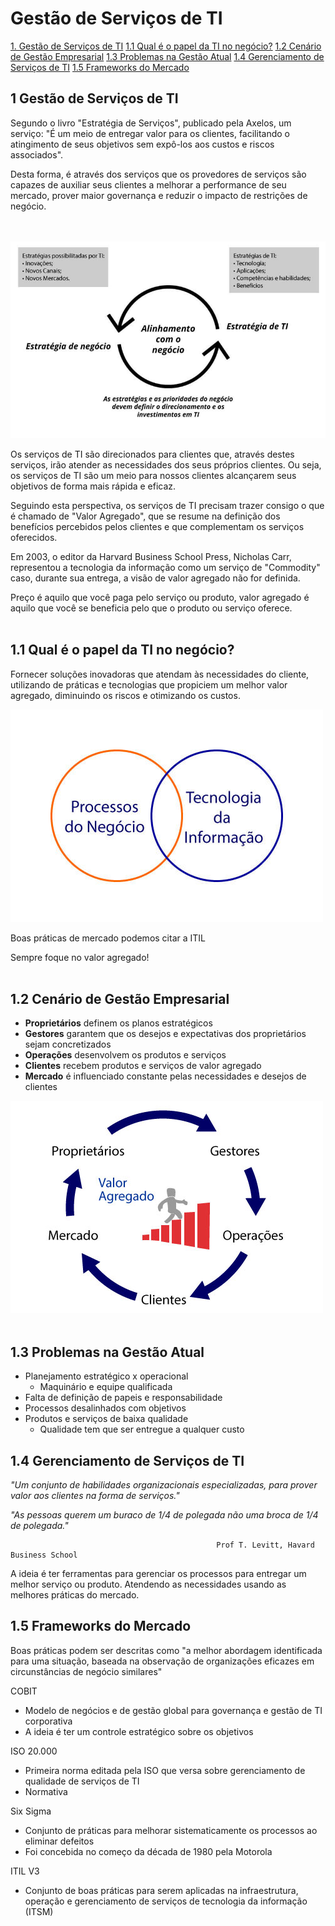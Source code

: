 # Gestão de Serviços de TI

[1. Gestão de Serviços de TI](#1-gest%C3%A3o-de-servi%C3%A7os-de-ti)
[1.1 Qual é o papel da TI no negócio?](#11-qual-é-o-papel-da-ti-no-negócio)
[1.2 Cenário de Gestão Empresarial](#12-cenário-de-gestão-empresarial)
[1.3 Problemas na Gestão Atual](#13-problemas-na-gestão-atual)
[1.4 Gerenciamento de Serviços de TI](#14-gerenciamento-de-serviços-de-ti)
[1.5 Frameworks do Mercado](#15-frameworks-do-mercado)


## 1 Gestão de Serviços de TI

Segundo o livro "Estratégia de Serviços", publicado pela Axelos, um serviço: 
"É um meio de entregar valor para os clientes, facilitando o atingimento de seus objetivos sem expô-los aos custos e riscos associados".

Desta forma, é através dos serviços que os provedores de serviços são capazes de auxiliar seus clientes a melhorar a performance de seu mercado, prover maior governança e reduzir o impacto de restrições de negócio.
<br><br><br>

<div align="center">

![Alinhamento com o negócio](imagens/alinhamento-com-negocio.jpg)

</div>

Os serviços de TI são direcionados para clientes que, através destes serviços, irão atender as necessidades dos seus próprios clientes. Ou seja, os serviços de TI são um meio para nossos clientes alcançarem seus objetivos de forma mais rápida e eficaz.

Seguindo esta perspectiva, os serviços de TI precisam trazer consigo o que é chamado de "Valor Agregado", que se resume na definição dos benefícios percebidos pelos clientes e que complementam os serviços oferecidos.

Em 2003, o editor da Harvard Business School Press, Nicholas Carr, representou a tecnologia da informação como um serviço de "Commodity" caso, durante sua entrega, a visão de valor agregado não for definida. 

Preço é aquilo que você paga pelo serviço ou produto, valor agregado é aquilo que você se beneficia pelo que o produto ou serviço oferece.<br><br>

## 1.1 Qual é o papel da TI no negócio?

Fornecer soluções inovadoras que atendam às necessidades do cliente, utilizando de práticas e tecnologias que propiciem um melhor valor agregado, diminuindo os riscos e otimizando os custos.

<div align="align">

![Processos de negócio - tecnologia da informação](imagens/processos-negocio-tecnologia-informacao.jpg)

</div>

Boas práticas de mercado podemos citar a ITIL

Sempre foque no valor agregado!<br><br>

## 1.2 Cenário de Gestão Empresarial 

* **Proprietários** definem os planos estratégicos
* **Gestores** garantem que os desejos e expectativas dos proprietários sejam concretizados
* **Operações** desenvolvem os produtos e serviços
* **Clientes** recebem produtos e serviços de valor agregado
* **Mercado** é influenciado constante pelas necessidades e desejos de clientes


![Cenário de gestão empresarial](imagens/cenario-gestao-empresarial.jpg) <br><br>

## 1.3 Problemas na Gestão Atual

* Planejamento estratégico x operacional 
  * Maquinário e equipe qualificada
* Falta de definição de papeis e responsabilidade
* Processos desalinhados com objetivos
* Produtos e serviços de baixa qualidade
  * Qualidade tem que ser entregue a qualquer custo
  
## 1.4 Gerenciamento de Serviços de TI

_"Um conjunto de habilidades organizacionais especializadas, para prover valor aos clientes na forma de serviços."_

_"As pessoas querem um buraco de 1/4 de polegada não uma broca de 1/4 de polegada."_

                                                  Prof T. Levitt, Havard Business School



A ideia é ter ferramentas para gerenciar os processos para entregar um melhor serviço ou produto. Atendendo as necessidades usando as melhores práticas do mercado.


## 1.5 Frameworks do Mercado

Boas práticas podem ser descritas como "a melhor abordagem identificada para uma situação, baseada na observação de organizações eficazes em circunstâncias de negócio similares"

COBIT
* Modelo de negócios e de gestão global para governança e gestão de TI corporativa
* A ideia é ter um controle estratégico sobre os objetivos

ISO 20.000
* Primeira norma editada pela ISO que versa sobre gerenciamento de qualidade de serviços de TI
* Normativa 

Six Sigma 
* Conjunto de práticas para melhorar sistematicamente os processos ao eliminar defeitos
* Foi concebida no começo da década de 1980 pela Motorola 

ITIL V3
* Conjunto de boas práticas para serem aplicadas na infraestrutura, operação e gerenciamento de serviços de tecnologia da informação (ITSM)
